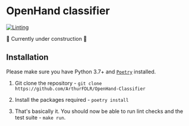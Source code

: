 # OpenHand classifier

[![Linting](https://img.shields.io/badge/code%20style-black-000000.svg)](https://github.com/psf/black)

🚧 Currently under construction 🚧

## Installation

Please make sure you have Python 3.7+ and [`Poetry`](https://poetry.eustace.io/) installed.

1. Git clone the repository - `git clone https://github.com/ArthurFDLR/OpenHand-Classifier`

2. Install the packages required - `poetry install`

3. That's basically it. You should now be able to run lint checks and the test suite - `make run`.
